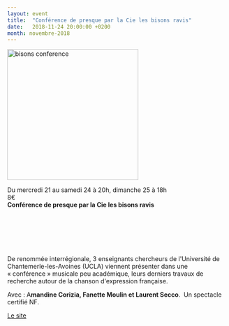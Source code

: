 ```yaml
---
layout: event
title:  "Conférence de presque par la Cie les bisons ravis"
date:   2018-11-24 20:00:00 +0200
month: novembre-2018
---
```

<img class="alignleft size-medium wp-image-5395" src="http://localhost/wpagendarts/wp-content/uploads/2018/09/bisons-conference.jpg?w=300" alt="bisons conference" width="300" height="300" />

Du mercredi 21 au samedi 24 à 20h, dimanche 25 à 18h  
8€  
**Conférence de presque par la Cie les bisons ravis**

&nbsp;

&nbsp;

&nbsp;

De renommée interrégionale, 3 enseignants chercheurs de l'Université de Chantemerle-les-Avoines (UCLA) viennent présenter dans une « conférence » musicale peu académique, leurs derniers travaux de recherche autour de la chanson d'expression française.

Avec : A**mandine Corizia, Fanette Moulin et Laurent Secco**.  Un spectacle certifié NF.

[Le site](https://www.lesbisonsravis.com/)